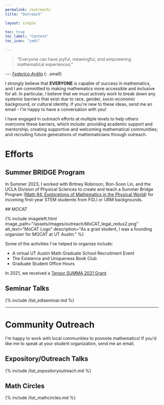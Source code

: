 ```yaml
---
permalink: /outreach/
title: "Outreach"

layout: single

toc: true
toc_label: "Content"
toc_icon: "jedi"

---
```


>"Everyone can have joyful, meaningful, and empowering mathematical experiences."


<cite>--- [Federico Ardila](http://fardila.com/)</cite>
{: .small} 

I strongly believe that **EVERYONE** is capable of success in mathematics, and I am committed to making mathematics more accessible and inclusive for all.  In particular, I believe that we must actively work to break down any systemic barriers that exist due to race, gender, socio-economic background, or cultural identity. If you're new to these ideas, send me an email - I'm happy to have a conversation with you!


<!--end_excerpt-->

I have engaged in outreach efforts at multiple levels to help others overcome these barriers, which include: providing academic support and mentorship; creating supportive and welcoming mathematical communities; and recruiting future generations of mathematicians through outreach.

# Efforts

## Summer BRIDGE Program
<div class="standout" markdown="1">


In Summer 2023, I worked with Britney Robinson, Bon-Soon Lin, and the UCLA Division of Physical Sciences to create and teach a Summer Bridge Program  ([Math 94: Explorations of Mathematics in the Physical World](/teaching/math-94)) for incoming first-year STEM studemts from FGLI or URM backgrounds.

</div>
## MOCAT

{% include imageleft.html image_path="/assets/images/outreach/MoCAT_legal_redux2.png" alt_text="MoCAT Logo" description="As a grad student, I was a founding organizer for MOCAT at UT Austin." %}

Some of the activities I've helped to organize include:

* A virtual UT Austin Math Graduate School Recruitment Event
* The Existence and Uniqueness Book Club
* Graduate Student Office Hours

In 2021, we received a [Tensor SUMMA 2021 Grant](https://www.maa.org/node/1378448).


## Seminar Talks

<div class="standoutlist" markdown="1">
{% include /list_ediseminar.md %}
</div>

<hr>

# Community Outreach

I'm happy to work with local communities to promote mathematics!   If you'd like me to speak at your student organization, send me an email.


## Expository/Outreach Talks

<div class="standoutlist" markdown="1">
{% include /list_expositoryoutreach.md %}
</div>

## Math Circles

<div class="standoutlist" markdown="1">
{% include /list_mathcircles.md %}
</div>